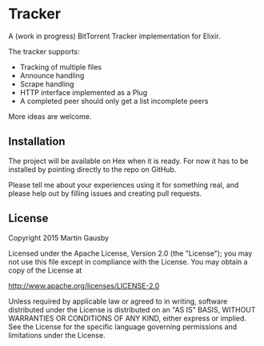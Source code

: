 # Tracker

A (work in progress) BitTorrent Tracker implementation for Elixir.

The tracker supports:

* Tracking of multiple files
* Announce handling
* Scrape handling
* HTTP interface implemented as a Plug
* A completed peer should only get a list incomplete peers

More ideas are welcome.

## Installation

The project will be available on Hex when it is ready. For now it has to be installed by pointing directly to the repo on GitHub.

Please tell me about your experiences using it for something real, and please help out by filling issues and creating pull requests.

## License

Copyright 2015 Martin Gausby

Licensed under the Apache License, Version 2.0 (the "License"); you may not use this file except in compliance with the License. You may obtain a copy of the License at

http://www.apache.org/licenses/LICENSE-2.0

Unless required by applicable law or agreed to in writing, software distributed under the License is distributed on an "AS IS" BASIS, WITHOUT WARRANTIES OR CONDITIONS OF ANY KIND, either express or implied. See the License for the specific language governing permissions and limitations under the License.
